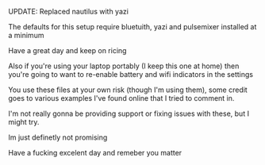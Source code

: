 UPDATE: Replaced nautilus with yazi

The defaults for this setup require bluetuith, yazi and pulsemixer installed at a minimum

Have a great day and keep on ricing

Also if you're using your laptop portably (I keep this one at home) then you're going to want to re-enable battery and wifi indicators in the settings

You use these files at your own risk (though I'm using them), some credit goes to various examples I've found online that I tried to comment in.

I'm not really gonna be providing support or fixing issues with these, but I might try.

Im just definetly not promising

Have a fucking excelent day and remeber you matter
